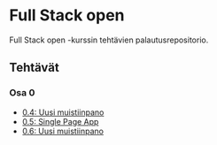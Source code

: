 # Full Stack open
Full Stack open -kurssin tehtävien palautusrepositorio.


## Tehtävät

### Osa 0
- [0.4: Uusi muistiinpano]()
- [0.5: Single Page App]()
- [0.6: Uusi muistiinpano]()

